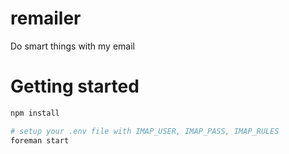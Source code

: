 remailer
========

Do smart things with my email


# Getting started

```bash
npm install

# setup your .env file with IMAP_USER, IMAP_PASS, IMAP_RULES
foreman start
```
